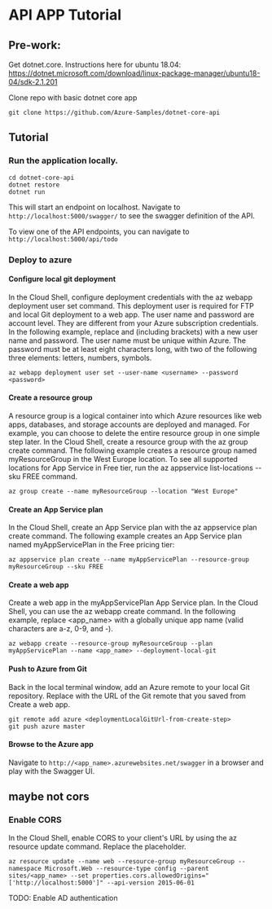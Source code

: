 # API APP Tutorial

## Pre-work:

Get dotnet.core. Instructions here for ubuntu 18.04: 
https://dotnet.microsoft.com/download/linux-package-manager/ubuntu18-04/sdk-2.1.201

Clone repo with basic dotnet core app
````
git clone https://github.com/Azure-Samples/dotnet-core-api
````

## Tutorial

### Run the application locally. 
````
cd dotnet-core-api
dotnet restore
dotnet run
````

This will start an endpoint on localhost. Navigate to `http://localhost:5000/swagger/` to see the swagger definition of the API.

To view one of the API endpoints, you can navigate to `http://localhost:5000/api/todo`

### Deploy to azure

#### Configure local git deployment
In the Cloud Shell, configure deployment credentials with the az webapp deployment user set command. This deployment user is required for FTP and local Git deployment to a web app. The user name and password are account level. They are different from your Azure subscription credentials.
In the following example, replace <username> and <password> (including brackets) with a new user name and password. The user name must be unique within Azure. The password must be at least eight characters long, with two of the following three elements: letters, numbers, symbols. 

````
az webapp deployment user set --user-name <username> --password <password>
````

#### Create a resource group
A resource group is a logical container into which Azure resources like web apps, databases, and storage accounts are deployed and managed. For example, you can choose to delete the entire resource group in one simple step later.
In the Cloud Shell, create a resource group with the az group create command. The following example creates a resource group named myResourceGroup in the West Europe location. To see all supported locations for App Service in Free tier, run the az appservice list-locations --sku FREE command.

````
az group create --name myResourceGroup --location "West Europe"
````

#### Create an App Service plan
In the Cloud Shell, create an App Service plan with the az appservice plan create command.
The following example creates an App Service plan named myAppServicePlan in the Free pricing tier:

````
az appservice plan create --name myAppServicePlan --resource-group myResourceGroup --sku FREE
````

#### Create a web app
Create a web app in the myAppServicePlan App Service plan. 
In the Cloud Shell, you can use the az webapp create command. In the following example, replace <app_name> with a globally unique app name (valid characters are a-z, 0-9, and -). 

````
az webapp create --resource-group myResourceGroup --plan myAppServicePlan --name <app_name> --deployment-local-git
````

#### Push to Azure from Git
Back in the local terminal window, add an Azure remote to your local Git repository. Replace <deploymentLocalGitUrl-from-create-step> with the URL of the Git remote that you saved from Create a web app.

````
git remote add azure <deploymentLocalGitUrl-from-create-step>
git push azure master
````

#### Browse to the Azure app
Navigate to `http://<app_name>.azurewebsites.net/swagger` in a browser and play with the Swagger UI.


## maybe not cors 
### Enable CORS
In the Cloud Shell, enable CORS to your client's URL by using the az resource update command. Replace the <appname> placeholder.

````
az resource update --name web --resource-group myResourceGroup --namespace Microsoft.Web --resource-type config --parent sites/<app_name> --set properties.cors.allowedOrigins="['http://localhost:5000']" --api-version 2015-06-01
````

TODO: Enable AD authentication
